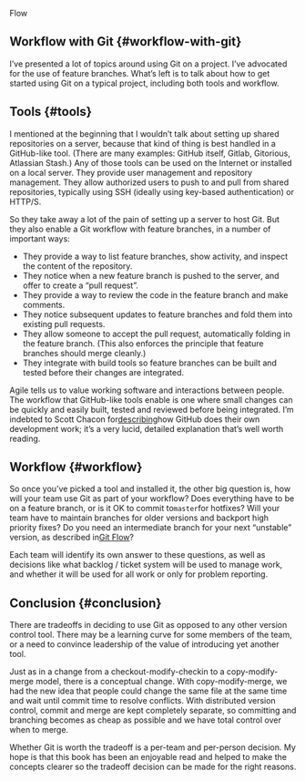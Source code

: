Flow

## Workflow with Git {#workflow-with-git}

I’ve presented a lot of topics around using Git on a project. I’ve advocated for the use of feature branches. What’s left is to talk about how to get started using Git on a typical project, including both tools and workflow.

## Tools {#tools}

I mentioned at the beginning that I wouldn’t talk about setting up shared repositories on a server, because that kind of thing is best handled in a GitHub-like tool. \(There are many examples: GitHub itself, Gitlab, Gitorious, Atlassian Stash.\) Any of those tools can be used on the Internet or installed on a local server. They provide user management and repository management. They allow authorized users to push to and pull from shared repositories, typically using SSH \(ideally using key-based authentication\) or HTTP/S.

So they take away a lot of the pain of setting up a server to host Git. But they also enable a Git workflow with feature branches, in a number of important ways:

* They provide a way to list feature branches, show activity, and inspect the content of the repository.
* They notice when a new feature branch is pushed to the server, and offer to create a “pull request”.
* They provide a way to review the code in the feature branch and make comments.
* They notice subsequent updates to feature branches and fold them into existing pull requests.
* They allow someone to accept the pull request, automatically folding in the feature branch. \(This also enforces the principle that feature branches should merge cleanly.\)
* They integrate with build tools so feature branches can be built and tested before their changes are integrated.

Agile tells us to value working software and interactions between people. The workflow that GitHub-like tools enable is one where small changes can be quickly and easily built, tested and reviewed before being integrated. I’m indebted to Scott Chacon for[describing](http://scottchacon.com/2011/08/31/github-flow.html)how GitHub does their own development work; it’s a very lucid, detailed explanation that’s well worth reading.

## Workflow {#workflow}

So once you’ve picked a tool and installed it, the other big question is, how will your team use Git as part of your workflow? Does everything have to be on a feature branch, or is it OK to commit to`master`for hotfixes? Will your team have to maintain branches for older versions and backport high priority fixes? Do you need an intermediate branch for your next “unstable” version, as described in[Git Flow](http://nvie.com/posts/a-successful-git-branching-model/)?

Each team will identify its own answer to these questions, as well as decisions like what backlog / ticket system will be used to manage work, and whether it will be used for all work or only for problem reporting.

## Conclusion {#conclusion}

There are tradeoffs in deciding to use Git as opposed to any other version control tool. There may be a learning curve for some members of the team, or a need to convince leadership of the value of introducing yet another tool.

Just as in a change from a checkout-modify-checkin to a copy-modify-merge model, there is a conceptual change. With copy-modify-merge, we had the new idea that people could change the same file at the same time and wait until commit time to resolve conflicts. With distributed version control, commit and merge are kept completely separate, so committing and branching becomes as cheap as possible and we have total control over when to merge.

Whether Git is worth the tradeoff is a per-team and per-person decision. My hope is that this book has been an enjoyable read and helped to make the concepts clearer so the tradeoff decision can be made for the right reasons.

